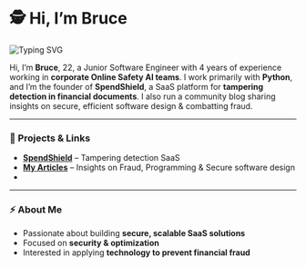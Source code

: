 # 🕵️ Hi, I’m Bruce

![Typing SVG](https://readme-typing-svg.herokuapp.com?font=Fira+Code&size=16&duration=8000&pause=500&color=888888&width=800&lines=Junior+Software+Engineer+•+Algorithm+Optimization+•+Combating+Financial+Fraud)

Hi, I’m **Bruce**, 22, a Junior Software Engineer with 4 years of experience working in **corporate Online Safety AI teams**. I work primarily with **Python**, and I’m the founder of **SpendShield**, a SaaS platform for **tampering detection in financial documents**. I also run a community blog sharing insights on secure, efficient software design & combatting fraud.  

---

### 📌 Projects & Links
- **[SpendShield](link-to-spendshield)** – Tampering detection SaaS  
- **[My Articles](https://medium.com/@bruce191)** – Insights on Fraud, Programming & Secure software design
- 
---

### ⚡ About Me
- Passionate about building **secure, scalable SaaS solutions**  
- Focused on **security & optimization**  
- Interested in applying **technology to prevent financial fraud**
